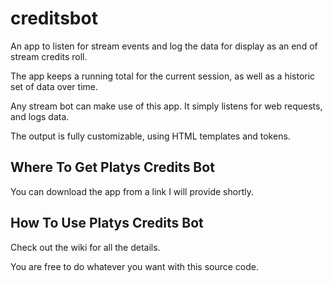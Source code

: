 # creditsbot
An app to listen for stream events and log the data for display as an end of stream credits roll.

The app keeps a running total for the current session, as well as a historic set of data over time.

Any stream bot can make use of this app. It simply listens for web requests, and logs data.

The output is fully customizable, using HTML templates and tokens.

## Where To Get Platys Credits Bot
You can download the app from a link I will provide shortly.

## How To Use Platys Credits Bot
Check out the wiki for all the details.

You are free to do whatever you want with this source code.